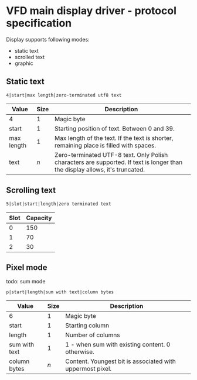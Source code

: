 # VFD main display driver - protocol specification

Display supports following modes:
* static text
* scrolled text
* graphic

## Static text

```
4|start|max length|zero-terminated utf8 text
```

|Value      |Size   |Description
|-----------|-------|---------------
|4          |1      |Magic byte
|start      |1      |Starting position of text. Between 0 and 39.
|max length |1      |Max length of the text. If the text is shorter, remaining place is filled with spaces.
|text       |*n*    |Zero-terminated UTF-8 text. Only Polish characters are supported. If text is longer than the display allows, it's truncated.


## Scrolling text

```
5|slot|start|length|zero terminated text
```

|Slot |Capacity |
|-----|---------|
|0    |150      |
|1    |70       |
|2    |30       |

## Pixel mode

todo: sum mode

```
p|start|length|sum with text|column bytes
```

|Value         |Size  |Description  |
|--------------|------|-------------|
|6             |1     |Magic byte
|start         |1     |Starting column
|length        |1     |Number of columns
|sum with text |1     |1 - when sum with existing content. 0 otherwise.
|column bytes  |*n*   |Content. Youngest bit is associated with uppermost pixel.
